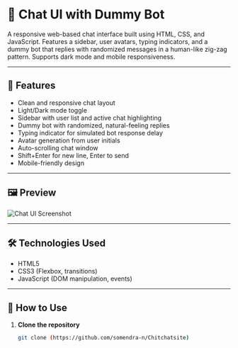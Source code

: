 # 💬 Chat UI with Dummy Bot

A responsive web-based chat interface built using HTML, CSS, and JavaScript. Features a sidebar, user avatars, typing indicators, and a dummy bot that replies with randomized messages in a human-like zig-zag pattern. Supports dark mode and mobile responsiveness.

---

## 🚀 Features

- Clean and responsive chat layout
- Light/Dark mode toggle
- Sidebar with user list and active chat highlighting
- Dummy bot with randomized, natural-feeling replies
- Typing indicator for simulated bot response delay
- Avatar generation from user initials
- Auto-scrolling chat window
- Shift+Enter for new line, Enter to send
- Mobile-friendly design

---

## 🖼️ Preview

![Chat UI Screenshot](screenshot.png) <!-- Replace with actual screenshot path -->

---

## 🛠️ Technologies Used

- HTML5
- CSS3 (Flexbox, transitions)
- JavaScript (DOM manipulation, events)

---

## 🔧 How to Use

1. **Clone the repository**
   ```bash
   git clone (https://github.com/somendra-n/Chitchatsite)
   
